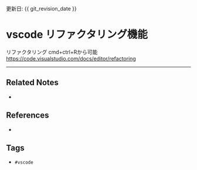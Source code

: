 更新日: {{ git_revision_date }}

# vscode リファクタリング機能
リファクタリング
cmd+ctrl+Rから可能
https://code.visualstudio.com/docs/editor/refactoring

---
## Related Notes
- 

## References
- 

## Tags
- `#vscode` 